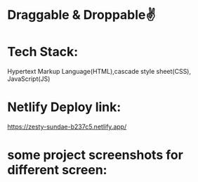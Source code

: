 # Draggable & Droppable✌️
# Tech Stack:
Hypertext Markup Language(HTML),cascade style sheet(CSS), JavaScript(JS)
# Netlify Deploy link: 
https://zesty-sundae-b237c5.netlify.app/

# some project screenshots for different screen:
